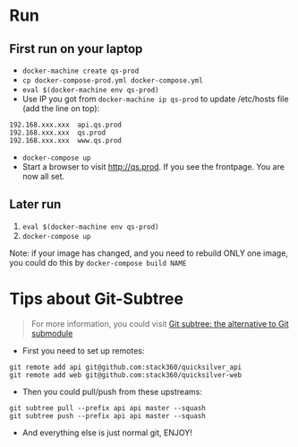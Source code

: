 # Run

## First run on your laptop

* ```docker-machine create qs-prod```
* ```cp docker-compose-prod.yml docker-compose.yml```
* ```eval $(docker-machine env qs-prod)```
* Use IP you got from ```docker-machine ip qs-prod``` to update /etc/hosts file (add the line on top):

```
192.168.xxx.xxx  api.qs.prod
192.168.xxx.xxx  qs.prod
192.168.xxx.xxx  www.qs.prod
```

* ```docker-compose up```
* Start a browser to visit http://qs.prod. If you see the frontpage. You are now all set.

## Later run

1. ```eval $(docker-machine env qs-prod)```
2. ```docker-compose up```

Note: if your image has changed, and you need to rebuild ONLY one image, you could do this by ```docker-compose build NAME```

# Tips about Git-Subtree

> For more information, you could visit [Git subtree: the alternative to Git submodule](https://www.atlassian.com/blog/git/alternatives-to-git-submodule-git-subtree)

* First you need to set up remotes:

```
git remote add api git@github.com:stack360/quicksilver_api
git remote add web git@github.com:stack360/quicksilver-web
```

* Then you could pull/push from these upstreams:

```
git subtree pull --prefix api api master --squash
git subtree push --prefix api api master --squash
```

* And everything else is just normal git, ENJOY!

